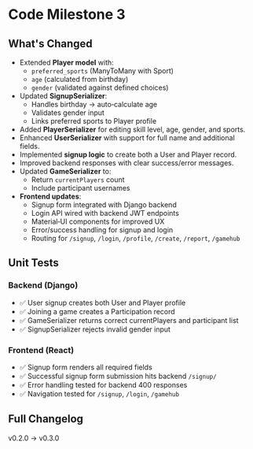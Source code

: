 # Code Milestone 3

## What's Changed
- Extended **Player model** with:
  - `preferred_sports` (ManyToMany with Sport)
  - `age` (calculated from birthday)
  - `gender` (validated against defined choices)
- Updated **SignupSerializer**:
  - Handles birthday → auto‑calculate age
  - Validates gender input
  - Links preferred sports to Player profile
- Added **PlayerSerializer** for editing skill level, age, gender, and sports.
- Enhanced **UserSerializer** with support for full name and additional fields.
- Implemented **signup logic** to create both a User and Player record.
- Improved backend responses with clear success/error messages.
- Updated **GameSerializer** to:
  - Return `currentPlayers` count
  - Include participant usernames
- **Frontend updates**:
  - Signup form integrated with Django backend
  - Login API wired with backend JWT endpoints
  - Material‑UI components for improved UX
  - Error/success handling for signup and login
  - Routing for `/signup`, `/login`, `/profile`, `/create`, `/report`, `/gamehub`

## Unit Tests
### Backend (Django)
- ✅ User signup creates both User and Player profile
- ✅ Joining a game creates a Participation record
- ✅ GameSerializer returns correct currentPlayers and participant list
- ✅ SignupSerializer rejects invalid gender input

### Frontend (React)
- ✅ Signup form renders all required fields
- ✅ Successful signup form submission hits backend `/signup/`
- ✅ Error handling tested for backend 400 responses
- ✅ Navigation tested for `/signup`, `/login`, `/gamehub`

## Full Changelog
v0.2.0 → v0.3.0
